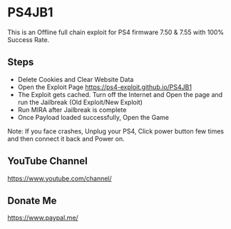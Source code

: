 # PS4JB1

This is an Offline full chain exploit for PS4 firmware 7.50 & 7.55 with 100% Success Rate.

## Steps

* Delete Cookies and Clear Website Data
* Open the Exploit Page https://ps4-exploit.github.io/PS4JB1
* The Exploit gets cached. Turn off the Internet and Open the page and run the Jailbreak (Old Exploit/New Exploit)
* Run MIRA after Jailbreak is complete
* Once Payload loaded successfully, Open the Game

Note: If you face crashes, Unplug your PS4, Click power button few times and then connect it back and Power on.

## YouTube Channel

https://www.youtube.com/channel/

## Donate Me

https://www.paypal.me/
